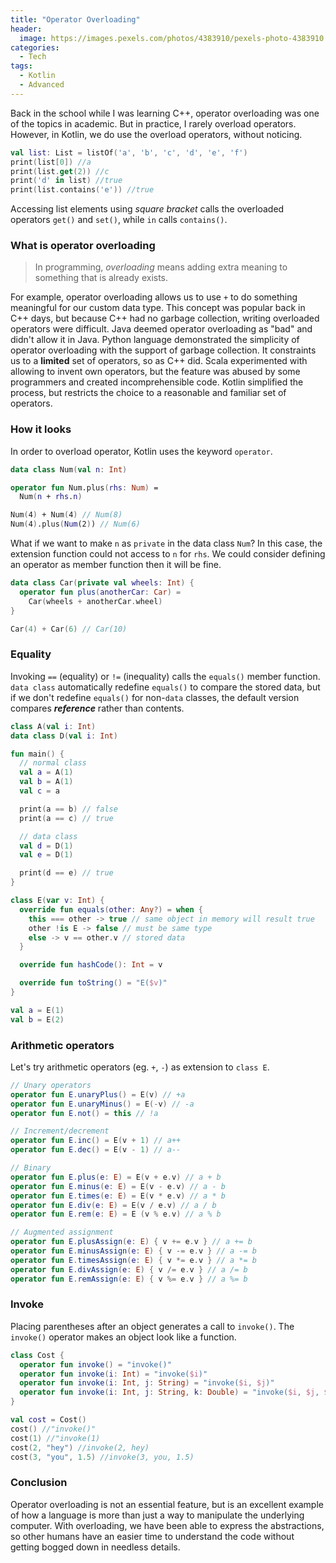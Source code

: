 ```yaml
---
title: "Operator Overloading"
header:
  image: https://images.pexels.com/photos/4383910/pexels-photo-4383910.jpeg
categories:
  - Tech
tags:
  - Kotlin
  - Advanced
---
```


Back in the school while I was learning C++, operator overloading was one of the topics in academic. But in practice, I rarely overload operators. However, in Kotlin, we do use the overload operators, without noticing.

```kotlin
val list: List = listOf('a', 'b', 'c', 'd', 'e', 'f')
print(list[0]) //a
print(list.get(2)) //c
print('d' in list) //true
print(list.contains('e')) //true
```

Accessing list elements using _square bracket_ calls the overloaded operators `get()` and `set()`, while `in` calls `contains()`.

### What is operator overloading

> In programming, _overloading_ means adding extra meaning to something that is already exists.

For example, operator overloading allows us to use `+` to do something meaningful for our custom data type. This concept was popular back in C++ days, but because C++ had no garbage collection, writing overloaded operators were difficult. Java deemed operator overloading as "bad" and didn't allow it in Java. Python language demonstrated the simplicity of operator overloading with the support of garbage collection. It constraints us to a **limited** set of operators, so as C++ did. Scala experimented with allowing to invent own operators, but the feature was abused by some programmers and created incomprehensible code. Kotlin simplified the process, but restricts the choice to a reasonable and familiar set of operators.

### How it looks

In order to overload operator, Kotlin uses the keyword `operator`.

```kotlin
data class Num(val n: Int)

operator fun Num.plus(rhs: Num) =
  Num(n + rhs.n)

Num(4) + Num(4) // Num(8)
Num(4).plus(Num(2)) // Num(6)
```

What if we want to make `n` as `private` in the data class `Num`? In this case, the extension function could not access to `n` for `rhs`. We could consider defining an operator as member function then it will be fine.

```kotlin
data class Car(private val wheels: Int) {
  operator fun plus(anotherCar: Car) =
    Car(wheels + anotherCar.wheel)
}

Car(4) + Car(6) // Car(10)
```

### Equality

Invoking `==` (equality) or `!=` (inequality) calls the `equals()` member function. `data class` automatically redefine `equals()` to compare the stored data, but if we don't redefine `equals()` for non-`data` classes, the default version compares **_reference_** rather than contents.

```kotlin
class A(val i: Int)
data class D(val i: Int)

fun main() {
  // normal class
  val a = A(1)
  val b = A(1)
  val c = a

  print(a == b) // false
  print(a == c) // true

  // data class
  val d = D(1)
  val e = D(1)

  print(d == e) // true
}

class E(var v: Int) {
  override fun equals(other: Any?) = when {
    this === other -> true // same object in memory will result true
    other !is E -> false // must be same type
    else -> v == other.v // stored data
  }

  override fun hashCode(): Int = v

  override fun toString() = "E($v)"
}

val a = E(1)
val b = E(2)
```

### Arithmetic operators

Let's try arithmetic operators (eg. `+`, `-`) as extension to `class E`.

```kotlin
// Unary operators
operator fun E.unaryPlus() = E(v) // +a
operator fun E.unaryMinus() = E(-v) // -a
operator fun E.not() = this // !a

// Increment/decrement
operator fun E.inc() = E(v + 1) // a++
operator fun E.dec() = E(v - 1) // a--

// Binary
operator fun E.plus(e: E) = E(v + e.v) // a + b
operator fun E.minus(e: E) = E(v - e.v) // a - b
operator fun E.times(e: E) = E(v * e.v) // a * b
operator fun E.div(e: E) = E(v / e.v) // a / b
operator fun E.rem(e: E) = E (v % e.v) // a % b

// Augmented assignment
operator fun E.plusAssign(e: E) { v += e.v } // a += b
operator fun E.minusAssign(e: E) { v -= e.v } // a -= b
operator fun E.timesAssign(e: E) { v *= e.v } // a *= b
operator fun E.divAssign(e: E) { v /= e.v } // a /= b
operator fun E.remAssign(e: E) { v %= e.v } // a %= b
```

### Invoke

Placing parentheses after an object generates a call to `invoke()`. The `invoke()` operator makes an object look like a function.

```kotlin
class Cost {
  operator fun invoke() = "invoke()"
  operator fun invoke(i: Int) = "invoke($i)"
  operator fun invoke(i: Int, j: String) = "invoke($i, $j)"
  operator fun invoke(i: Int, j: String, k: Double) = "invoke($i, $j, $k)"
}

val cost = Cost()
cost() //"invoke()"
cost(1) //"invoke(1)
cost(2, "hey") //invoke(2, hey)
cost(3, "you", 1.5) //invoke(3, you, 1.5)
```

### Conclusion

Operator overloading is not an essential feature, but is an excellent example of how a language is more than just a way to manipulate the underlying computer. With overloading, we have been able to express the abstractions, so other humans have an easier time to understand the code without getting bogged down in needless details.
